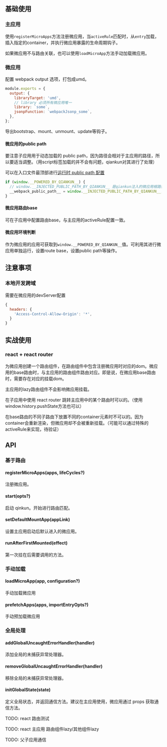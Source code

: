 ## 基础使用

### 主应用
使用`registerMicroApps`方法注册微应用，当`activeRule`匹配时，从`entry`加载，插入指定的container，并执行微应用暴露的生命周期钩子。

如果微应用不与路由关联，也可以使用`loadMicroApp`方法手动加载微应用。

### 微应用
配置 webpack output 选项，打包成umd。
```javascript
module.exports = {
  output: {
    libraryTarget: 'umd',
    // library 必须所有微应用唯一
    library: `some`,
    jsonpFunction: `webpackJsonp_some`,
  },
};
```

导出bootstrap、mount、unmount、update等钩子。

#### 微应用的public path
要注意子应用用于动态加载的 public path，因为路径会相对于主应用的路径，所以要适当调整。（用script标签加载的并不会有问题，qiankun对其进行了处理）

可以在入口文件最顶部进行[运行时 public path 配置](https://webpack.docschina.org/guides/public-path/#on-the-fly)
```javascript
if (window.__POWERED_BY_QIANKUN__) {
  // window.__INJECTED_PUBLIC_PATH_BY_QIANKUN__ 是qiankun注入的微应用根路径
  __webpack_public_path__ = window.__INJECTED_PUBLIC_PATH_BY_QIANKUN__;
}
```

#### 微应用路由base
可在子应用中配置路由base，与主应用的activeRule配置一致。

#### 微应用环境判断
作为微应用的应用可获取到`window.__POWERED_BY_QIANKUN__`值。可利用其进行微应用单独运行，设置route base，设置public path等操作。

## 注意事项

### 本地开发跨域
需要在微应用的devServer配置
```javascript
{
  headers: {
    'Access-Control-Allow-Origin': '*',
  }
}
```

## 实战使用

### react + react router
为微应用创建一个路由组件，在路由组件中包含注册微应用时对应的dom。微应用的base路由时，与主应用的路由组件路由对应。即是说，在微应用base路由时，需要存在对应的挂载dom。

主应用的lazy路由组件不会影响微应用挂载。

在子应用中使用 react router 跳转主应用中的某个路由时可以的。（使用window.history.pushState方法也可以）

在base路由的不同子路由下放置不同的container元素时不可以的。因为container会重新渲染，但微应用却不会被重新挂载。（可能可以通过特殊的activeRule来实现，待验证）

## API
### 基于路由

#### registerMicroApps(apps, lifeCycles?)
注册微应用。

#### start(opts?)
启动 qinkun。开始进行路由匹配。

#### setDefaultMountApp(appLink)
设置主应用启动后默认进入的微应用。

#### runAfterFirstMounted(effect)
第一次挂在后需要调用的方法。

### 手动加载

#### loadMicroApp(app, configuration?)
手动加载微应用

#### prefetchApps(apps, importEntryOpts?)
手动预加载微应用

### 全局处理

#### addGlobalUncaughtErrorHandler(handler)
添加全局的未捕获异常处理器。

#### removeGlobalUncaughtErrorHandler(handler)
移除全局的未捕获异常处理器。

#### initGlobalState(state)
定义全局状态，并返回通信方法。建议在主应用使用，微应用通过 props 获取通信方法。










TODO: react 路由测试

TODO: react 主应用 路由组件lazy/其他组件lazy

TODO: 父子应用通信

